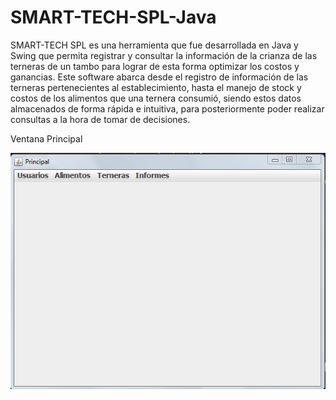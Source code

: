 # SMART-TECH-SPL-Java
SMART-TECH SPL es una herramienta que fue desarrollada en Java y Swing que permita registrar y consultar la información de la crianza de las terneras de un tambo para lograr de esta forma optimizar los costos y ganancias. Este software abarca desde el registro de información de las terneras pertenecientes al establecimiento, hasta el manejo de stock y costos de los alimentos que una ternera consumió, siendo estos datos almacenados de forma rápida e intuitiva, para posteriormente poder realizar consultas a la hora de tomar de decisiones.


Ventana Principal

![Image Text](https://github.com/m4rc3l04mar0/SMART-TECH-SPL-Java-/blob/main/Img/VentanaPrincipal.jpg)



